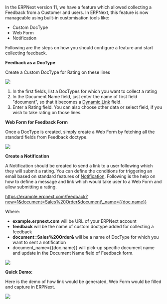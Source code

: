 In the ERPNext version 11, we have a feature which allowed collecting a Feedback from a Customer and users. In ERPNext, this feature is now manageable using built-in customisation tools like:

*   Custom DocType
*   Web Form
*   Notification

Following are the steps on how you should configure a feature and start collecting feedback.

**Feedback as a DocType**

Create a Custom DocType for Rating on these lines

![](https://docs.erpnext.com/files/oUDbd8e.png)

1.  In the first fields, list a DocTypes for which you want to collect a rating
2.  In the Document Name field, just enter the name of first field "document", so that it becomes a [Dynamic Link](https://docs.erpnext.com/docs/v14/user/manual/en/customize-erpnext/articles/dynamic-link-fields) field.
3.  Enter a Rating field. You can also choose other data or select field, if you wish to take rating on those lines.

**Web Form for Feedback Form**

Once a DocType is created, simply create a Web Form by fetching all the standard fields from Feedback doctype.

![](https://docs.erpnext.com/files/eWKqJ50.png)

**Create a Notification**

A Notification should be created to send a link to a user following which they will submit a rating. You can define the conditions for triggering an email based on standard features of [Notification](https://erpnext.com/docs/user/manual/en/setting-up/notifications). Following is the help on how to define a message and link which would take user to a Web Form and allow submitting a rating.

https://example.erpnext.com/feedback?new=1&document=Sales%20Order&document\_name={{doc.name}}

Where:

*   **example.erpnext.com** will be URL of your ERPNext account
*   **feedback** will be the name of custom doctype added for collecting a feedback
*   **document=Sales%20Order&** will be a name of DocType for which you want to sent a notification
*   document\_name={{doc.name}} will pick-up specific document name and update in the Document Name field of Feedback form.

![](https://docs.erpnext.com/files/UDBhIaK.png)

**Quick Demo:**

Here is the demo of how link would be generated, Web Form would be filled and capture in ERPNext.

![](https://docs.erpnext.com/files/hEbdh6c.gif)